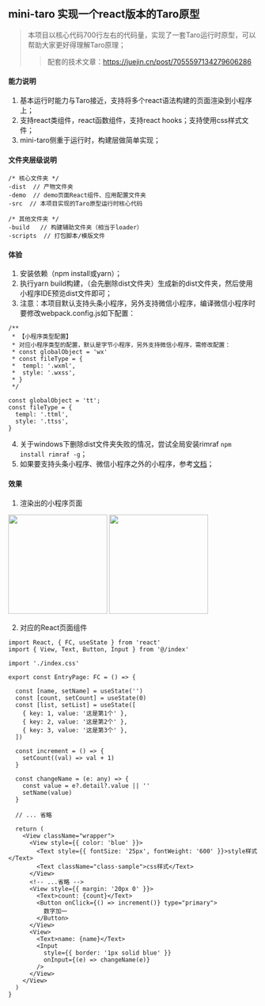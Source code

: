 ## mini-taro 实现一个react版本的Taro原型
> 本项目以核心代码700行左右的代码量，实现了一套Taro运行时原型，可以帮助大家更好得理解Taro原理；
>> 配套的技术文章：https://juejin.cn/post/7055597134279606286

#### 能力说明

1. 基本运行时能力与Taro接近，支持将多个react语法构建的页面渲染到小程序上；
2. 支持react类组件，react函数组件，支持react hooks；支持使用css样式文件；
3. mini-taro侧重于运行时，构建层做简单实现；

#### 文件夹层级说明
```
/* 核心文件夹 */
-dist  // 产物文件夹
-demo  // demo页面React组件、应用配置文件夹
-src  // 本项目实现的Taro原型运行时核心代码

/* 其他文件夹 */
-build   // 构建辅助文件夹（相当于loader）
-scripts  // 打包脚本/模版文件

```
#### 体验

1. 安装依赖（npm install或yarn）；
2. 执行yarn build构建，（会先删除dist文件夹）生成新的dist文件夹，然后使用小程序IDE预览dist文件即可；
3. 注意：本项目默认支持头条小程序，另外支持微信小程序，编译微信小程序时要修改webpack.config.js如下配置：
```
/**
 * 【小程序类型配置】
 * 对应小程序类型的配置，默认是字节小程序，另外支持微信小程序，需修改配置：
 * const globalObject = 'wx'
 * const fileType = {
 *  templ: '.wxml',
 *  style: '.wxss',
 * }
 */

const globalObject = 'tt';
const fileType = {
  templ: '.ttml',
  style: '.ttss',
}

```
4. 关于windows下删除dist文件夹失败的情况，尝试全局安装rimraf `npm install rimraf -g`；
5. 如果要支持头条小程序、微信小程序之外的小程序，参考[文档](./SUPPORT.md)；

#### 效果

1. 渲染出的小程序页面

<img src="https://user-images.githubusercontent.com/17704150/149286811-945474f4-3dec-425e-8652-b492fe0765c6.png" width="200" />

<img src="https://user-images.githubusercontent.com/17704150/150515009-57a11144-bd1f-4357-b40f-da5a2f1bc1b1.gif" width="200" />

2. 对应的React页面组件

```
import React, { FC, useState } from 'react'
import { View, Text, Button, Input } from '@/index'

import './index.css'

export const EntryPage: FC = () => {

  const [name, setName] = useState('')
  const [count, setCount] = useState(0)
  const [list, setList] = useState([
    { key: 1, value: '这是第1个' },
    { key: 2, value: '这是第2个' },
    { key: 3, value: '这是第3个' },
  ])

  const increment = () => {
    setCount((val) => val + 1)
  }

  const changeName = (e: any) => {
    const value = e?.detail?.value || ''
    setName(value)
  }
  
  // ... 省略

  return (
    <View className="wrapper">
      <View style={{ color: 'blue' }}>
        <Text style={{ fontSize: '25px', fontWeight: '600' }}>style样式</Text>
        <Text className="class-sample">css样式</Text>
      </View>
      <!-- ...省略 -->
      <View style={{ margin: '20px 0' }}>
        <Text>count: {count}</Text>
        <Button onClick={() => increment()} type="primary">
          数字加一
        </Button>
      </View>
      <View>
        <Text>name: {name}</Text>
        <Input
          style={{ border: '1px solid blue' }}
          onInput={(e) => changeName(e)}
        />
      </View>
    </View>
  )
}

```
